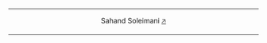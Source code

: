 <hr>
    <p align="center">Sahand Soleimani <a href="https://www.sahandsoleimani.ir">🡥</a></p>
<hr>
